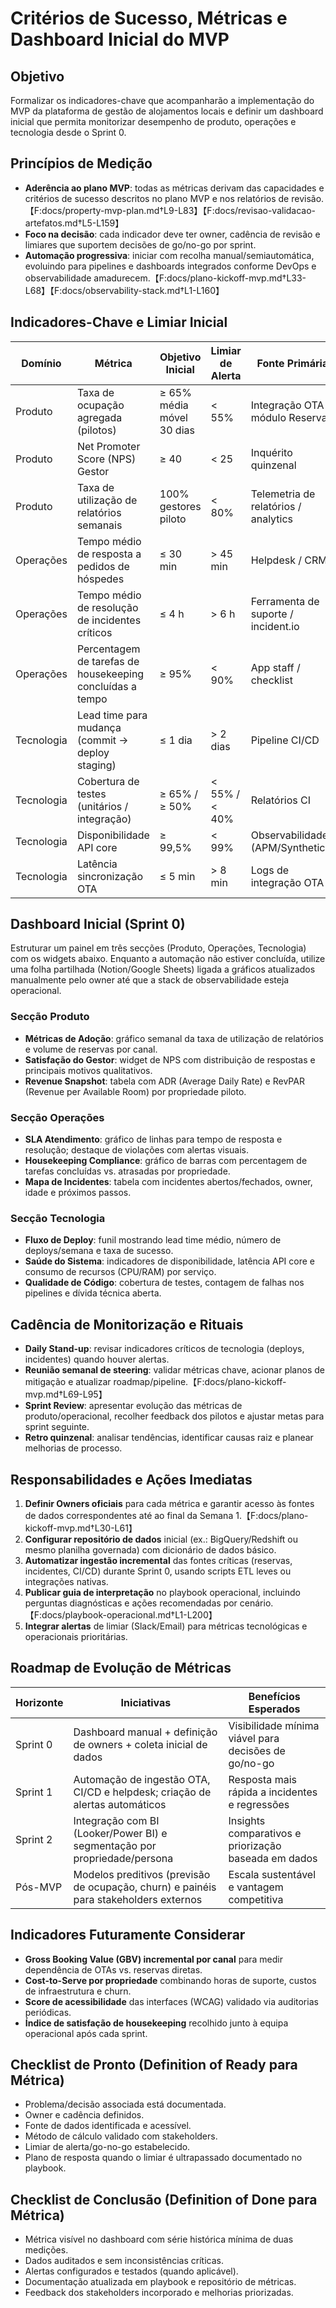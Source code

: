 # Critérios de Sucesso, Métricas e Dashboard Inicial do MVP

## Objetivo
Formalizar os indicadores-chave que acompanharão a implementação do MVP da plataforma de gestão de alojamentos locais e definir um dashboard inicial que permita monitorizar desempenho de produto, operações e tecnologia desde o Sprint 0.

## Princípios de Medição
- **Aderência ao plano MVP**: todas as métricas derivam das capacidades e critérios de sucesso descritos no plano MVP e nos relatórios de revisão.【F:docs/property-mvp-plan.md†L9-L83】【F:docs/revisao-validacao-artefatos.md†L5-L159】
- **Foco na decisão**: cada indicador deve ter owner, cadência de revisão e limiares que suportem decisões de go/no-go por sprint.
- **Automação progressiva**: iniciar com recolha manual/semiautomática, evoluindo para pipelines e dashboards integrados conforme DevOps e observabilidade amadurecem.【F:docs/plano-kickoff-mvp.md†L33-L68】【F:docs/observability-stack.md†L1-L160】

## Indicadores-Chave e Limiar Inicial
| Domínio | Métrica | Objetivo Inicial | Limiar de Alerta | Fonte Primária | Owner |
| --- | --- | --- | --- | --- | --- |
| Produto | Taxa de ocupação agregada (pilotos) | ≥ 65% média móvel 30 dias | < 55% | Integração OTA / módulo Reservas | Product Owner |
| Produto | Net Promoter Score (NPS) Gestor | ≥ 40 | < 25 | Inquérito quinzenal | Product Marketing |
| Produto | Taxa de utilização de relatórios semanais | 100% gestores piloto | < 80% | Telemetria de relatórios / analytics | Product Ops |
| Operações | Tempo médio de resposta a pedidos de hóspedes | ≤ 30 min | > 45 min | Helpdesk / CRM | Operations Manager |
| Operações | Tempo médio de resolução de incidentes críticos | ≤ 4 h | > 6 h | Ferramenta de suporte / incident.io | Operations Manager |
| Operações | Percentagem de tarefas de housekeeping concluídas a tempo | ≥ 95% | < 90% | App staff / checklist | Operations Lead |
| Tecnologia | Lead time para mudança (commit → deploy staging) | ≤ 1 dia | > 2 dias | Pipeline CI/CD | Engineering Lead |
| Tecnologia | Cobertura de testes (unitários / integração) | ≥ 65% / ≥ 50% | < 55% / < 40% | Relatórios CI | QA Lead |
| Tecnologia | Disponibilidade API core | ≥ 99,5% | < 99% | Observabilidade (APM/Synthetics) | Platform Engineer |
| Tecnologia | Latência sincronização OTA | ≤ 5 min | > 8 min | Logs de integração OTA | Engineering Lead |

## Dashboard Inicial (Sprint 0)
Estruturar um painel em três secções (Produto, Operações, Tecnologia) com os widgets abaixo. Enquanto a automação não estiver concluída, utilize uma folha partilhada (Notion/Google Sheets) ligada a gráficos atualizados manualmente pelo owner até que a stack de observabilidade esteja operacional.

### Secção Produto
- **Métricas de Adoção**: gráfico semanal da taxa de utilização de relatórios e volume de reservas por canal.
- **Satisfação do Gestor**: widget de NPS com distribuição de respostas e principais motivos qualitativos.
- **Revenue Snapshot**: tabela com ADR (Average Daily Rate) e RevPAR (Revenue per Available Room) por propriedade piloto.

### Secção Operações
- **SLA Atendimento**: gráfico de linhas para tempo de resposta e resolução; destaque de violações com alertas visuais.
- **Housekeeping Compliance**: gráfico de barras com percentagem de tarefas concluídas vs. atrasadas por propriedade.
- **Mapa de Incidentes**: tabela com incidentes abertos/fechados, owner, idade e próximos passos.

### Secção Tecnologia
- **Fluxo de Deploy**: funil mostrando lead time médio, número de deploys/semana e taxa de sucesso.
- **Saúde do Sistema**: indicadores de disponibilidade, latência API core e consumo de recursos (CPU/RAM) por serviço.
- **Qualidade de Código**: cobertura de testes, contagem de falhas nos pipelines e dívida técnica aberta.

## Cadência de Monitorização e Rituais
- **Daily Stand-up**: revisar indicadores críticos de tecnologia (deploys, incidentes) quando houver alertas.
- **Reunião semanal de steering**: validar métricas chave, acionar planos de mitigação e atualizar roadmap/pipeline.【F:docs/plano-kickoff-mvp.md†L69-L95】
- **Sprint Review**: apresentar evolução das métricas de produto/operacional, recolher feedback dos pilotos e ajustar metas para sprint seguinte.
- **Retro quinzenal**: analisar tendências, identificar causas raiz e planear melhorias de processo.

## Responsabilidades e Ações Imediatas
1. **Definir Owners oficiais** para cada métrica e garantir acesso às fontes de dados correspondentes até ao final da Semana 1.【F:docs/plano-kickoff-mvp.md†L30-L61】
2. **Configurar repositório de dados** inicial (ex.: BigQuery/Redshift ou mesmo planilha governada) com dicionário de dados básico.
3. **Automatizar ingestão incremental** das fontes críticas (reservas, incidentes, CI/CD) durante Sprint 0, usando scripts ETL leves ou integrações nativas.
4. **Publicar guia de interpretação** no playbook operacional, incluindo perguntas diagnósticas e ações recomendadas por cenário.【F:docs/playbook-operacional.md†L1-L200】
5. **Integrar alertas** de limiar (Slack/Email) para métricas tecnológicas e operacionais prioritárias.

## Roadmap de Evolução de Métricas
| Horizonte | Iniciativas | Benefícios Esperados |
| --- | --- | --- |
| Sprint 0 | Dashboard manual + definição de owners + coleta inicial de dados | Visibilidade mínima viável para decisões de go/no-go |
| Sprint 1 | Automação de ingestão OTA, CI/CD e helpdesk; criação de alertas automáticos | Resposta mais rápida a incidentes e regressões |
| Sprint 2 | Integração com BI (Looker/Power BI) e segmentação por propriedade/persona | Insights comparativos e priorização baseada em dados |
| Pós-MVP | Modelos preditivos (previsão de ocupação, churn) e painéis para stakeholders externos | Escala sustentável e vantagem competitiva |

## Indicadores Futuramente Considerar
- **Gross Booking Value (GBV) incremental por canal** para medir dependência de OTAs vs. reservas diretas.
- **Cost-to-Serve por propriedade** combinando horas de suporte, custos de infraestrutura e churn.
- **Score de acessibilidade** das interfaces (WCAG) validado via auditorias periódicas.
- **Índice de satisfação de housekeeping** recolhido junto à equipa operacional após cada sprint.

## Checklist de Pronto (Definition of Ready para Métrica)
- Problema/decisão associada está documentada.
- Owner e cadência definidos.
- Fonte de dados identificada e acessível.
- Método de cálculo validado com stakeholders.
- Limiar de alerta/go-no-go estabelecido.
- Plano de resposta quando o limiar é ultrapassado documentado no playbook.

## Checklist de Conclusão (Definition of Done para Métrica)
- Métrica visível no dashboard com série histórica mínima de duas medições.
- Dados auditados e sem inconsistências críticas.
- Alertas configurados e testados (quando aplicável).
- Documentação atualizada em playbook e repositório de métricas.
- Feedback dos stakeholders incorporado e melhorias priorizadas.

